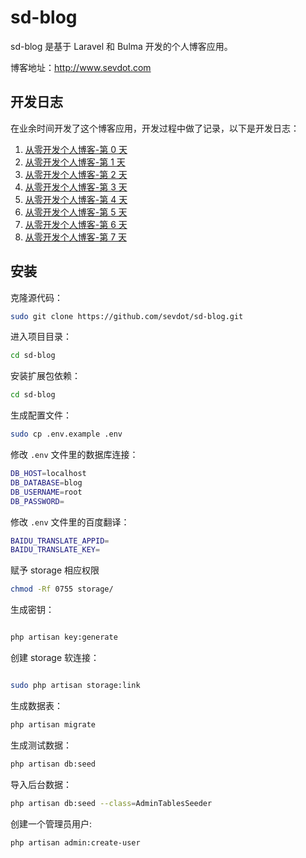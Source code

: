 # sd-blog
sd-blog 是基于 Laravel 和 Bulma 开发的个人博客应用。

博客地址：http://www.sevdot.com
## 开发日志
在业余时间开发了这个博客应用，开发过程中做了记录，以下是开发日志：
1. [从零开发个人博客-第 0 天](http://www.sevdot.com/blog/9/blog-development-from-zero)
2. [从零开发个人博客-第 1 天](http://www.sevdot.com/blog/5/blog-development-from-zero-one-day)
3. [从零开发个人博客-第 2 天](http://www.sevdot.com/blog/8/blog-development-from-zero-two-day)
3. [从零开发个人博客-第 3 天](http://www.sevdot.com/blog/7/blog-development-from-zero-three-day)
4. [从零开发个人博客-第 4 天](http://www.sevdot.com/blog/4/blog-development-from-zero-four-day)
5. [从零开发个人博客-第 5 天](http://www.sevdot.com/blog/3/blog-development-from-zero-five-day)
6. [从零开发个人博客-第 6 天](http://www.sevdot.com/blog/6/blog-development-from-zero-six-day)
7. [从零开发个人博客-第 7 天](http://www.sevdot.com/blog/64/develop-a-personal-blog-from-scratch-day-7)

## 安装
克隆源代码：
```bash
sudo git clone https://github.com/sevdot/sd-blog.git
```
进入项目目录：
```bash
cd sd-blog
```
安装扩展包依赖：
```bash
cd sd-blog

```
生成配置文件：
```bash
sudo cp .env.example .env
```

修改 `.env` 文件里的数据库连接：
```bash
DB_HOST=localhost
DB_DATABASE=blog
DB_USERNAME=root
DB_PASSWORD=
```
修改 `.env` 文件里的百度翻译：
```bash
BAIDU_TRANSLATE_APPID=
BAIDU_TRANSLATE_KEY=
```
赋予 storage 相应权限
```bash
chmod -Rf 0755 storage/
```
生成密钥：
```bash

php artisan key:generate
```
创建 storage 软连接：
```bash

sudo php artisan storage:link
```

生成数据表：
```bash
php artisan migrate 
```
生成测试数据：
```bash
php artisan db:seed
```
导入后台数据：
```bash
php artisan db:seed --class=AdminTablesSeeder
```
创建一个管理员用户:
```bash
php artisan admin:create-user
```
